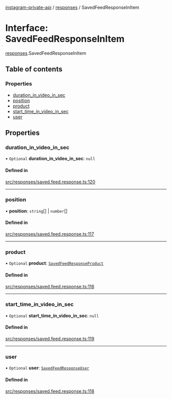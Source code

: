 [instagram-private-api](../../README.md) / [responses](../../modules/responses.md) / SavedFeedResponseInItem

# Interface: SavedFeedResponseInItem

[responses](../../modules/responses.md).SavedFeedResponseInItem

## Table of contents

### Properties

- [duration\_in\_video\_in\_sec](SavedFeedResponseInItem.md#duration_in_video_in_sec)
- [position](SavedFeedResponseInItem.md#position)
- [product](SavedFeedResponseInItem.md#product)
- [start\_time\_in\_video\_in\_sec](SavedFeedResponseInItem.md#start_time_in_video_in_sec)
- [user](SavedFeedResponseInItem.md#user)

## Properties

### duration\_in\_video\_in\_sec

• `Optional` **duration\_in\_video\_in\_sec**: ``null``

#### Defined in

[src/responses/saved.feed.response.ts:120](https://github.com/Nerixyz/instagram-private-api/blob/4971f34/src/responses/saved.feed.response.ts#L120)

___

### position

• **position**: `string`[] \| `number`[]

#### Defined in

[src/responses/saved.feed.response.ts:117](https://github.com/Nerixyz/instagram-private-api/blob/4971f34/src/responses/saved.feed.response.ts#L117)

___

### product

• `Optional` **product**: [`SavedFeedResponseProduct`](SavedFeedResponseProduct.md)

#### Defined in

[src/responses/saved.feed.response.ts:116](https://github.com/Nerixyz/instagram-private-api/blob/4971f34/src/responses/saved.feed.response.ts#L116)

___

### start\_time\_in\_video\_in\_sec

• `Optional` **start\_time\_in\_video\_in\_sec**: ``null``

#### Defined in

[src/responses/saved.feed.response.ts:119](https://github.com/Nerixyz/instagram-private-api/blob/4971f34/src/responses/saved.feed.response.ts#L119)

___

### user

• `Optional` **user**: [`SavedFeedResponseUser`](SavedFeedResponseUser.md)

#### Defined in

[src/responses/saved.feed.response.ts:118](https://github.com/Nerixyz/instagram-private-api/blob/4971f34/src/responses/saved.feed.response.ts#L118)
